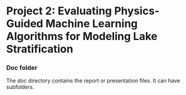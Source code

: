 # Project 2: Evaluating Physics-Guided Machine Learning Algorithms for Modeling Lake Stratification

### Doc folder

The doc directory contains the report or presentation files. It can have subfolders.  
